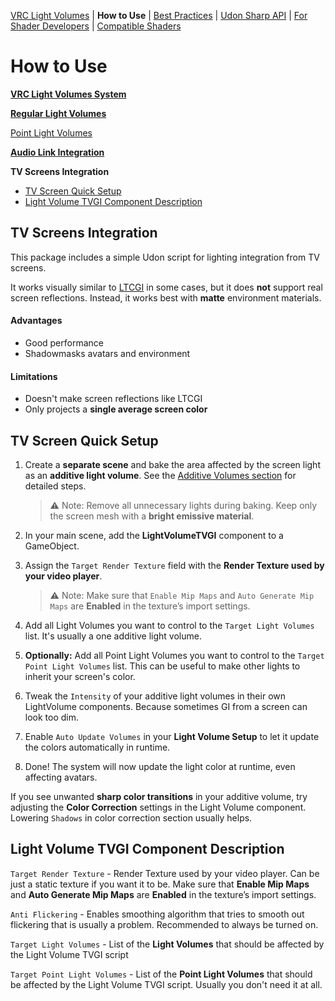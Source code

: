 [VRC Light Volumes](../README.md) | **How to Use** | [Best Practices](../Documentation/BestPractices.md) | [Udon Sharp API](../Documentation/UdonSharpAPI.md) | [For Shader Developers](../Documentation/ForShaderDevelopers.md) | [Compatible Shaders](../Documentation/CompatibleShaders.md)

# How to Use

**[VRC Light Volumes System](../Documentation/HowToUse.md)**

**[Regular Light Volumes](../Documentation/HowToUse_RegularLightVolumes.md)**

[Point Light Volumes](../Documentation/HowToUse_PointLightVolumes.md)

**[Audio Link Integration](../Documentation/HowToUse_AudioLinkIntegration.md)**

**TV Screens Integration**

- [TV Screen Quick Setup](#TV-Screen-Quick-Setup)
- [Light Volume TVGI Component Description](#Light-Volume-TVGI-Component-Description)



## TV Screens Integration

This package includes a simple Udon script for lighting integration from TV screens.

It works visually similar to [LTCGI](https://github.com/PiMaker/ltcgi) in some cases, but it does **not** support real screen reflections. Instead, it works best with **matte** environment materials.

#### Advantages

- Good performance
- Shadowmasks avatars and environment

#### Limitations
- Doesn't make screen reflections like LTCGI
- Only projects a **single average screen color**



## TV Screen Quick Setup

1. Create a **separate scene** and bake the area affected by the screen light as an **additive light volume**.
   See the [Additive Volumes section](#How-to-Bake-an-Additive-Light-Volume) for detailed steps.

   > ⚠️ Note: Remove all unnecessary lights during baking. Keep only the screen mesh with a **bright emissive material**.

2. In your main scene, add the **LightVolumeTVGI** component to a GameObject.

3. Assign the `Target Render Texture` field with the **Render Texture used by your video player**.

   > ⚠️ Note: Make sure that `Enable Mip Maps` and `Auto Generate Mip Maps` are **Enabled** in the texture’s import settings.

4. Add all Light Volumes you want to control to the `Target Light Volumes` list. It's usually a one additive light volume.

5. **Optionally:** Add all Point Light Volumes you want to control to the `Target Point Light Volumes` list. This can be useful to make other lights to inherit your screen's color.

6. Tweak the `Intensity` of your additive light volumes in their own LightVolume components. Because sometimes GI from a screen can look too dim.

7. Enable `Auto Update Volumes` in your **Light Volume Setup** to let it update the colors automatically in runtime.

8. Done! The system will now update the light color at runtime, even affecting avatars.

If you see unwanted **sharp color transitions** in your additive volume, try adjusting the **Color Correction** settings in the Light Volume component. Lowering `Shadows` in color correction section usually helps.



## Light Volume TVGI Component Description

`Target Render Texture` - Render Texture used by your video player. Can be just a static texture if you want it to be. Make sure that **Enable Mip Maps** and **Auto Generate Mip Maps** are **Enabled** in the texture’s import settings.

`Anti Flickering` - Enables smoothing algorithm that tries to smooth out flickering that is usually a problem. Recommended to always be turned on.

`Target Light Volumes` - List of the **Light Volumes** that should be affected by the Light Volume TVGI script

`Target Point Light Volumes` - List of the **Point Light Volumes** that should be affected by the Light Volume TVGI script. Usually you don't need it at all.